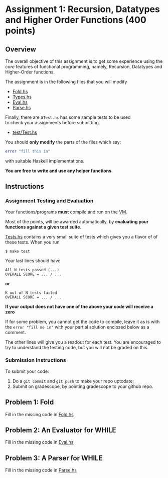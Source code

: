 # Assignment 1: Recursion, Datatypes and Higher Order Functions (400 points)

## Overview

The overall objective of this assignment is to get some 
experience using the *core* features of functional programming,
namely, Recursion, Datatypes and Higher-Order functions.

The assignment is in the following files that you will modify

- [Fold.hs](/src/CSE230/Fold.hs)
- [Types.hs](/src/CSE230/While/Types.hs)
- [Eval.hs](/src/CSE230/While/Eval.hs)
- [Parse.hs](/src/CSE230/While/Parse.hs)

Finally, there are a`Test.hs` has some sample tests to be used  
to check your assignments before submitting.

- [test/Test.hs](/test/Test.hs)

You should **only modify** the parts of the files which say:

```haskell
error "fill this in"
```

with suitable Haskell implementations. 

**You are free to write and use any helper functions.**

## Instructions

### Assignment Testing and Evaluation

Your functions/programs **must** compile and run on the [VM](TODO).

Most of the points, will be awarded automatically, by
**evaluating your functions against a given test suite**.

[Tests.hs](/tests/Test.hs) contains a very small suite
of tests which gives you a flavor of of these tests.
When you run

```shell
$ make test
```

Your last lines should have

```
All N tests passed (...)
OVERALL SCORE = ... / ...
```

**or**

```
K out of N tests failed
OVERALL SCORE = ... / ...
```

**If your output does not have one of the above your code will receive a zero**

If for some problem, you cannot get the code to compile,
leave it as is with the `error "fill me in"` with your 
partial solution enclosed below as a comment.

The other lines will give you a readout for each test.
You are encouraged to try to understand the testing code,
but you will not be graded on this.

### Submission Instructions

To submit your code:

1. Do a `git commit` and `git push` to make your repo uptodate;
2. Submit on gradescope, by pointing gradescope to your github repo.

## Problem 1: Fold

Fill in the missing code in [Fold.hs](/src/CSE230/Fold.hs)

## Problem 2: An Evaluator for WHILE

Fill in the missing code in [Eval.hs](/src/CSE230/While/Eval.hs)

## Problem 3: A Parser for WHILE 

Fill in the missing code in [Parse.hs](/src/CSE230/While/Parse.hs)